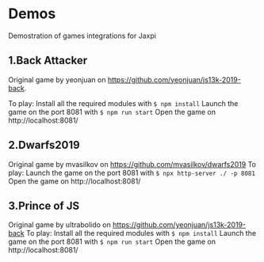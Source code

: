 # Demos
Demostration of games integrations for Jaxpi

## 1.Back Attacker
Original game by yeonjuan on https://github.com/yeonjuan/js13k-2019-back.

To play:
Install all the required modules with `$ npm install`
Launch the game on the port 8081 with `$ npm run start`
Open the game on http://localhost:8081/

## 2.Dwarfs2019
Original game by mvasilkov on https://github.com/mvasilkov/dwarfs2019
To play:
Launch the game on the port 8081 with `$ npx http-server ./ -p 8081`
Open the game on http://localhost:8081/

## 3.Prince of JS
Original game by ultrabolido on https://github.com/yeonjuan/js13k-2019-back
To play:
Install all the required modules with `$ npm install`
Launch the game on the port 8081 with `$ npm run start`
Open the game on http://localhost:8081/
